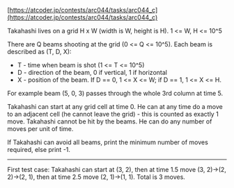 [https://atcoder.jp/contests/arc044/tasks/arc044_c](https://atcoder.jp/contests/arc044/tasks/arc044_c)

Takahashi lives on a grid H x W (width is W, height is H). 1 <= W, H <= 10^5

There are Q beams shooting at the grid (0 <= Q <= 10^5). 
Each beam is described as (T, D, X):
* T - time when beam is shot (1 <= T <= 10^5)
* D - direction of the beam, 0 if vertical, 1 if horizontal
* X - position of the beam. If D == 0, 1 <= X <= W; if D == 1, 1 <= X <= H.

For example beam (5, 0, 3) passes through the whole 3rd column at time 5.

Takahashi can start at any grid cell at time 0. He can at any time do a move to an adjacent cell (he cannot leave the grid) - this is counted as exactly 1 move. Takahashi cannot be hit by the beams. He can do any number of moves per unit of time.

If Takahashi can avoid all beams, print the minimum number of moves required, else print -1.

---

First test case:
Takahashi can start at (3, 2), then at time 1.5 move (3, 2)->(2, 2)->(2, 1), then at time 2.5 move (2, 1)->(1, 1). Total is 3 moves.
